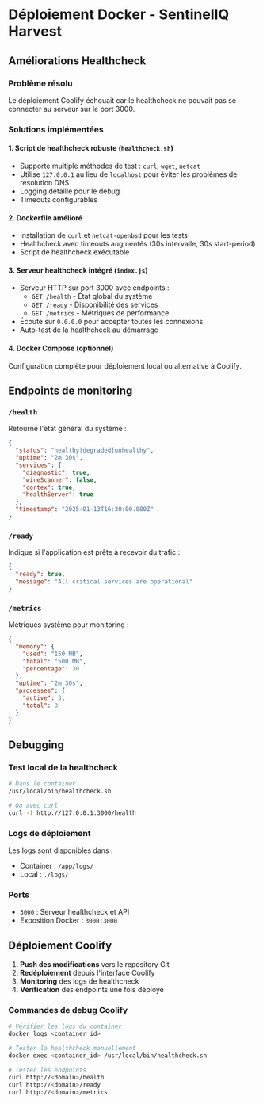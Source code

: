 # Déploiement Docker - SentinelIQ Harvest

## Améliorations Healthcheck

### Problème résolu

Le déploiement Coolify échouait car le healthcheck ne pouvait pas se connecter au serveur sur le port 3000.

### Solutions implémentées

#### 1. Script de healthcheck robuste (`healthcheck.sh`)

- Supporte multiple méthodes de test : `curl`, `wget`, `netcat`
- Utilise `127.0.0.1` au lieu de `localhost` pour éviter les problèmes de résolution DNS
- Logging détaillé pour le debug
- Timeouts configurables

#### 2. Dockerfile amélioré

- Installation de `curl` et `netcat-openbsd` pour les tests
- Healthcheck avec timeouts augmentés (30s intervalle, 30s start-period)
- Script de healthcheck exécutable

#### 3. Serveur healthcheck intégré (`index.js`)

- Serveur HTTP sur port 3000 avec endpoints :
  - `GET /health` - État global du système
  - `GET /ready` - Disponibilité des services
  - `GET /metrics` - Métriques de performance
- Écoute sur `0.0.0.0` pour accepter toutes les connexions
- Auto-test de la healthcheck au démarrage

#### 4. Docker Compose (optionnel)

Configuration complète pour déploiement local ou alternative à Coolify.

## Endpoints de monitoring

### `/health`

Retourne l'état général du système :

```json
{
  "status": "healthy|degraded|unhealthy",
  "uptime": "2m 30s",
  "services": {
    "diagnostic": true,
    "wireScanner": false,
    "cortex": true,
    "healthServer": true
  },
  "timestamp": "2025-01-13T16:30:00.000Z"
}
```

### `/ready`

Indique si l'application est prête à recevoir du trafic :

```json
{
  "ready": true,
  "message": "All critical services are operational"
}
```

### `/metrics`

Métriques système pour monitoring :

```json
{
  "memory": {
    "used": "150 MB",
    "total": "500 MB",
    "percentage": 30
  },
  "uptime": "2m 30s",
  "processes": {
    "active": 3,
    "total": 3
  }
}
```

## Debugging

### Test local de la healthcheck

```bash
# Dans le container
/usr/local/bin/healthcheck.sh

# Ou avec curl
curl -f http://127.0.0.1:3000/health
```

### Logs de déploiement

Les logs sont disponibles dans :

- Container : `/app/logs/`
- Local : `./logs/`

### Ports

- `3000` : Serveur healthcheck et API
- Exposition Docker : `3000:3000`

## Déploiement Coolify

1. **Push des modifications** vers le repository Git
2. **Redéploiement** depuis l'interface Coolify
3. **Monitoring** des logs de healthcheck
4. **Vérification** des endpoints une fois déployé

### Commandes de debug Coolify

```bash
# Vérifier les logs du container
docker logs <container_id>

# Tester la healthcheck manuellement
docker exec <container_id> /usr/local/bin/healthcheck.sh

# Tester les endpoints
curl http://<domain>/health
curl http://<domain>/ready
curl http://<domain>/metrics
```
